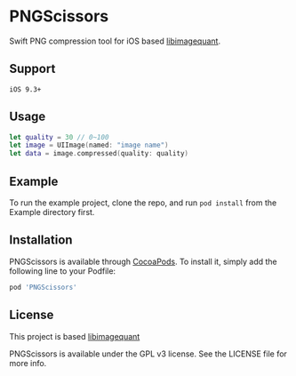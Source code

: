 # PNGScissors
Swift PNG compression tool for iOS based [libimagequant](https://github.com/ImageOptim/libimagequant).

## Support
`iOS 9.3+`

## Usage

```swift
let quality = 30 // 0~100
let image = UIImage(named: "image name")
let data = image.compressed(quality: quality)
```

## Example

To run the example project, clone the repo, and run `pod install` from the Example directory first.

## Installation

PNGScissors is available through [CocoaPods](https://cocoapods.org). To install
it, simply add the following line to your Podfile:

```ruby
pod 'PNGScissors'
```

## License

This project is based [libimagequant](https://github.com/ImageOptim/libimagequant)

PNGScissors is available under the GPL v3 license. See the LICENSE file for more info.
